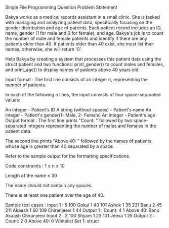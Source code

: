 Single File Programming Question
Problem Statement



Bakya works as a medical records assistant in a small clinic. She is tasked with managing and analyzing patient data, specifically focusing on the gender distribution and age of patients. Each patient record includes an ID, name, gender (1 for male and 0 for female), and age. Bakya's job is to count the number of male and female patients and identify if there are any patients older than 40. If patients older than 40 exist, she must list their names; otherwise, she will return '0'. 



Help Bakya by creating a system that processes this patient data using the struct patient and two functions: print_gender() to count males and females, and print_age() to display names of patients above 40 years old.

Input format :
The first line consists of an integer n, representing the number of patients.

In each of the following n lines, the input consists of four space-separated values:

An integer - Patient's ID
A string (without spaces) - Patient's name
An integer - Patient's gender(1- Male, 2- Female)
An integer - Patient's age
Output format :
The first line prints "Count: " followed by two space-separated integers representing the number of males and females in the patient data.

The second line prints "Above 40: " followed by the names of patients whose age is greater than 40 separated by a space.



Refer to the sample output for the formatting specifications. 

Code constraints :
1 ≤ n ≤ 10

Length of the name ≤ 30

The name should not contain any spaces.

There is at least one patient over the age of 40.

Sample test cases :
Input 1 :
5
100 Gokul 1 40
101 Ashok 1 35
231 Banu 2 45 
211 Akaash 1 60
109 Chiranjeevi 1 44
Output 1 :
Count: 4 1
Above 40: Banu Akaash Chiranjeevi 
Input 2 :
2
100 Shyam 1 23
101 Jeeva 1 25
Output 2 :
Count: 2 0
Above 40: 0
Whitelist
Set 1:
struct